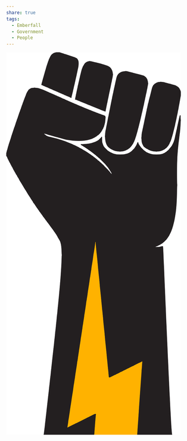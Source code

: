 ```yaml
---
share: true
tags:
  - Emberfall
  - Government
  - People
---
```


![imperialist](./imperialist.png)